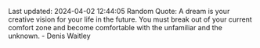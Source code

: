 Last updated: 2024-04-02 12:44:05
Random Quote: A dream is your creative vision for your life in the future. You must break out of your current comfort zone and become comfortable with the unfamiliar and the unknown. - Denis Waitley